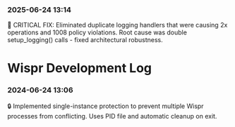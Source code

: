 
### 2025-06-24 13:14
🔧 CRITICAL FIX: Eliminated duplicate logging handlers that were causing 2x operations and 1008 policy violations. Root cause was double setup_logging() calls - fixed architectural robustness.
# Wispr Development Log

### 2024-06-24 13:06
🔒 Implemented single-instance protection to prevent multiple Wispr processes from conflicting. Uses PID file and automatic cleanup on exit. 